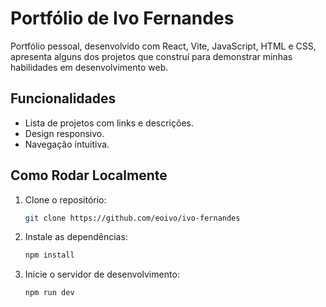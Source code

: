 # Portfólio de Ivo Fernandes

Portfólio pessoal, desenvolvido com React, Vite, JavaScript, HTML e CSS, apresenta alguns dos projetos que construí para demonstrar minhas habilidades em desenvolvimento web.

## Funcionalidades

- Lista de projetos com links e descrições.
- Design responsivo.
- Navegação intuitiva.

## Como Rodar Localmente

1. Clone o repositório:
   ```bash
   git clone https://github.com/eoivo/ivo-fernandes
   ```
2. Instale as dependências:
   ```bash
   npm install
   ```
3. Inicie o servidor de desenvolvimento:
   ```bash
   npm run dev
   ```

